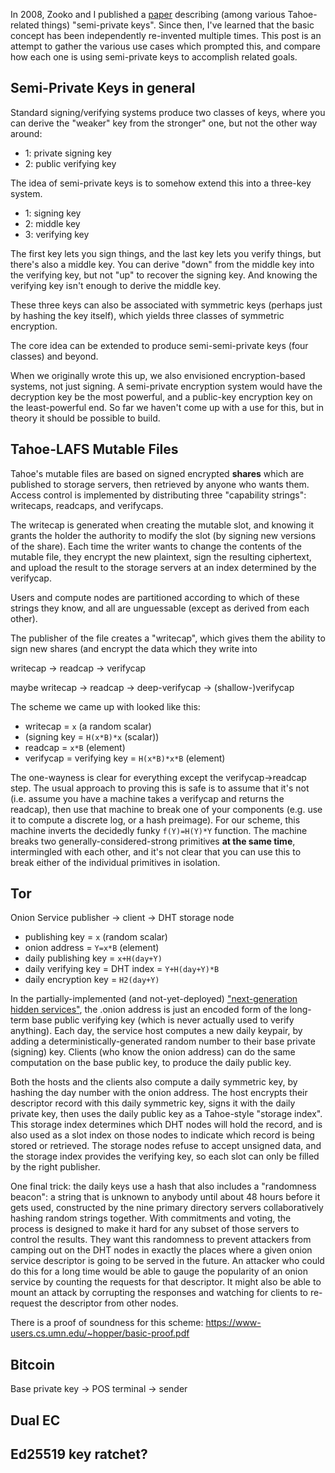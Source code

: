 
In 2008, Zooko and I published a
[paper](http://eprint.iacr.org/2012/524.pdf) describing (among various
Tahoe-related things) "semi-private keys". Since then, I've learned that
the basic concept has been independently re-invented multiple times.
This post is an attempt to gather the various use cases which prompted
this, and compare how each one is using semi-private keys to accomplish
related goals.

## Semi-Private Keys in general

Standard signing/verifying systems produce two classes of keys, where
you can derive the "weaker" key from the stronger" one, but not the
other way around:

* 1: private signing key
* 2: public verifying key

The idea of semi-private keys is to somehow extend this into a three-key
system.

* 1: signing key
* 2: middle key
* 3: verifying key

The first key lets you sign things, and the last key lets you verify
things, but there's also a middle key. You can derive "down" from the
middle key into the verifying key, but not "up" to recover the signing
key. And knowing the verifying key isn't enough to derive the middle
key.

These three keys can also be associated with symmetric keys (perhaps
just by hashing the key itself), which yields three classes of symmetric
encryption.

The core idea can be extended to produce semi-semi-private keys (four
classes) and beyond.

When we originally wrote this up, we also envisioned encryption-based
systems, not just signing. A semi-private encryption system would have
the decryption key be the most powerful, and a public-key encryption key
on the least-powerful end. So far we haven't come up with a use for
this, but in theory it should be possible to build.

## Tahoe-LAFS Mutable Files

Tahoe's mutable files are based on signed encrypted **shares** which are
published to storage servers, then retrieved by anyone who wants them.
Access control is implemented by distributing three "capability
strings": writecaps, readcaps, and verifycaps.

The writecap is generated when creating the mutable slot, and knowing it
grants the holder the authority to modify the slot (by signing new
versions of the share). Each time the writer wants to change the
contents of the mutable file, they encrypt the new plaintext, sign the
resulting ciphertext, and upload the result to the storage servers at an
index determined by the verifycap.



Users and compute nodes are partitioned according to which of these
strings they know, and all are unguessable (except as derived from each
other).

The publisher of the file creates a "writecap", which gives them the
ability to sign new shares (and encrypt the data which they write into

writecap -> readcap -> verifycap

maybe writecap -> readcap -> deep-verifycap -> (shallow-)verifycap

The scheme we came up with looked like this:

* writecap = `x` (a random scalar)
* (signing key = `H(x*B)*x` (scalar))
* readcap = `x*B` (element)
* verifycap = verifying key = `H(x*B)*x*B` (element)

The one-wayness is clear for everything except the verifycap->readcap
step. The usual approach to proving this is safe is to assume that it's
not (i.e. assume you have a machine takes a verifycap and returns the
readcap), then use that machine to break one of your components (e.g.
use it to compute a discrete log, or a hash preimage). For our scheme,
this machine inverts the decidedly funky `f(Y)=H(Y)*Y` function. The
machine breaks two generally-considered-strong primitives **at the same
time**, intermingled with each other, and it's not clear that you can
use this to break either of the individual primitives in isolation.

## Tor

Onion Service publisher -> client -> DHT storage node

* publishing key = `x` (random scalar)
* onion address = `Y=x*B` (element)
* daily publishing key = `x+H(day+Y)`
* daily verifying key = DHT index = `Y+H(day+Y)*B`
* daily encryption key = `H2(day+Y)`

In the partially-implemented (and not-yet-deployed)
["next-generation hidden services"](https://gitweb.torproject.org/torspec.git/tree/proposals/224-rend-spec-ng.txt), the
.onion address is just an encoded form of the long-term base public
verifying key (which is never actually used to verify anything). Each
day, the service host computes a new daily keypair, by adding a
deterministically-generated random number to their base private
(signing) key. Clients (who know the onion address) can do the same
computation on the base public key, to produce the daily public key.

Both the hosts and the clients also compute a daily symmetric key, by
hashing the day number with the onion address. The host encrypts their
descriptor record with this daily symmetric key, signs it with the daily
private key, then uses the daily public key as a Tahoe-style "storage
index". This storage index determines which DHT nodes will hold the
record, and is also used as a slot index on those nodes to indicate
which record is being stored or retrieved. The storage nodes refuse to
accept unsigned data, and the storage index provides the verifying key,
so each slot can only be filled by the right publisher.

One final trick: the daily keys use a hash that also includes a
"randomness beacon": a string that is unknown to anybody until about 48
hours before it gets used, constructed by the nine primary directory
servers collaboratively hashing random strings together. With
commitments and voting, the process is designed to make it hard for any
subset of those servers to control the results. They want this
randomness to prevent attackers from camping out on the DHT nodes in
exactly the places where a given onion service descriptor is going to be
served in the future. An attacker who could do this for a long time
would be able to gauge the popularity of an onion service by counting
the requests for that descriptor. It might also be able to mount an
attack by corrupting the responses and watching for clients to
re-request the descriptor from other nodes.

There is a proof of soundness for this scheme:
https://www-users.cs.umn.edu/~hopper/basic-proof.pdf

## Bitcoin

Base private key -> POS terminal -> sender

## Dual EC
## Ed25519 key ratchet?

